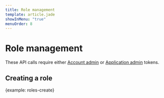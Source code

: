 ```yaml
---
title: Role management
template: article.jade
showInMenu: "true"
menuOrder: 8
---
```


# Role management

These API calls require either [Account admin] or [Application admin] tokens.

[Account admin]: /api/authenticating.html#account-admin
[Application admin]: /api/authenticating.html#application-admin

## Creating a role

{example: roles-create}
